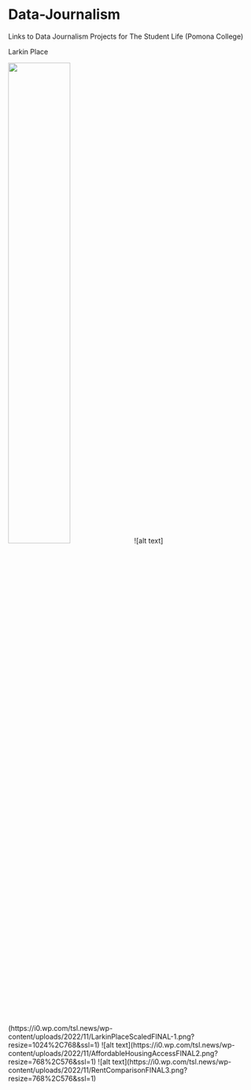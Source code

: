 # Data-Journalism
Links to Data Journalism Projects for The Student Life (Pomona College)

Larkin Place

<img src="https://i0.wp.com/tsl.news/wp-content/uploads/2022/11/LarkinPlaceScaledFINAL-1.png?resize=1024%2C768&ssl=1" width="50%" height="50%">
![alt text](https://i0.wp.com/tsl.news/wp-content/uploads/2022/11/LarkinPlaceScaledFINAL-1.png?resize=1024%2C768&ssl=1)
![alt text](https://i0.wp.com/tsl.news/wp-content/uploads/2022/11/AffordableHousingAccessFINAL2.png?resize=768%2C576&ssl=1)
![alt text](https://i0.wp.com/tsl.news/wp-content/uploads/2022/11/RentComparisonFINAL3.png?resize=768%2C576&ssl=1)
